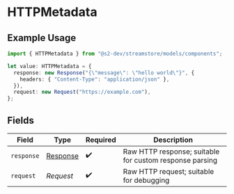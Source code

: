 # HTTPMetadata

## Example Usage

```typescript
import { HTTPMetadata } from "@s2-dev/streamstore/models/components";

let value: HTTPMetadata = {
  response: new Response("{\"message\": \"hello world\"}", {
    headers: { "Content-Type": "application/json" },
  }),
  request: new Request("https://example.com"),
};
```

## Fields

| Field                                                                 | Type                                                                  | Required                                                              | Description                                                           |
| --------------------------------------------------------------------- | --------------------------------------------------------------------- | --------------------------------------------------------------------- | --------------------------------------------------------------------- |
| `response`                                                            | [Response](https://developer.mozilla.org/en-US/docs/Web/API/Response) | :heavy_check_mark:                                                    | Raw HTTP response; suitable for custom response parsing               |
| `request`                                                             | *Request*                                                             | :heavy_check_mark:                                                    | Raw HTTP request; suitable for debugging                              |